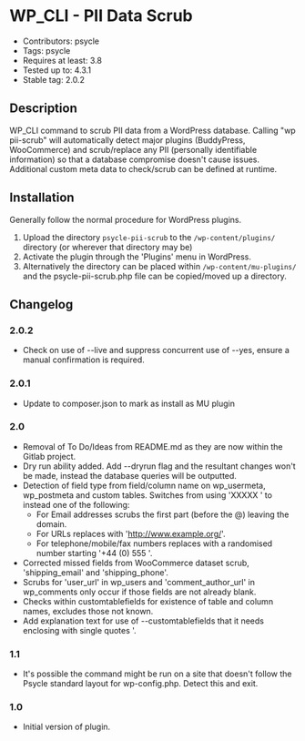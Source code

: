 # WP_CLI - PII Data Scrub

* Contributors: psycle
* Tags: psycle
* Requires at least: 3.8
* Tested up to: 4.3.1
* Stable tag: 2.0.2

## Description

WP_CLI command to scrub PII data from a WordPress database. Calling "wp pii-scrub" will automatically detect major plugins (BuddyPress, WooCommerce) and scrub/replace any PII (personally identifiable information) so that a database compromise doesn't cause issues. Additional custom meta data to check/scrub can be defined at runtime.

## Installation

Generally follow the normal procedure for WordPress plugins.

1. Upload the directory `psycle-pii-scrub` to the `/wp-content/plugins/` directory (or wherever that directory may be)
1. Activate the plugin through the 'Plugins' menu in WordPress.
1. Alternatively the directory can be placed within `/wp-content/mu-plugins/` and the psycle-pii-scrub.php file can be copied/moved up a directory.

## Changelog

### 2.0.2
* Check on use of --live and suppress concurrent use of --yes, ensure a manual confirmation is required.

### 2.0.1
* Update to composer.json to mark as install as MU plugin

### 2.0
* Removal of To Do/Ideas from README.md as they are now within the Gitlab project.
* Dry run ability added. Add --dryrun flag and the resultant changes won't be made, instead the database queries will be outputted.
* Detection of field type from field/column name on wp_usermeta, wp_postmeta and custom tables. Switches from using 'XXXXX ' to instead one of the following:
  * For Email addresses scrubs the first part (before the @) leaving the domain.
  * For URLs replaces with 'http://www.example.org/'.
  * For telephone/mobile/fax numbers replaces with a randomised number starting '+44 (0) 555 '.
* Corrected missed fields from WooCommerce dataset scrub, 'shipping_email' and 'shipping_phone'.
* Scrubs for 'user_url' in wp_users and 'comment_author_url' in wp_comments only occur if those fields are not already blank.
* Checks within customtablefields for existence of table and column names, excludes those not known.
* Add explanation text for use of --customtablefields that it needs enclosing with single quotes '.

### 1.1
* It's possible the command might be run on a site that doesn't follow the Psycle standard layout for wp-config.php. Detect this and exit.

### 1.0
* Initial version of plugin.

